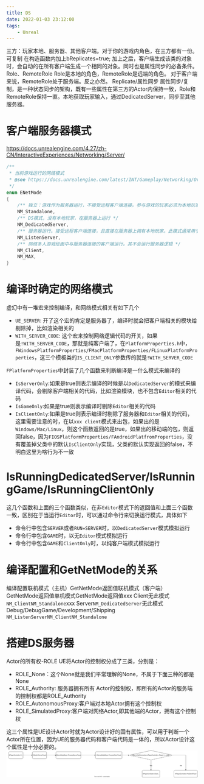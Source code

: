 ```yaml
---
title: DS
date: 2022-01-03 23:12:00
tags:
    - Unreal
---
```

三方：玩家本地、服务器、其他客户端。对于你的游戏内角色，在三方都有一份。
可复制
在构造函数内加上bReplicates=true;
加上之后，客户端生成该类的对象时，会自动的在所有客户端生成一个相同的对象。同时也是属性同步的必备条件。
Role、RemoteRole
Role是本地的角色，RemoteRole是远端的角色。
对于客户端来说，RemoteRole处于服务端。反之亦然。
Replicate/属性同步
属性同步/复制，是一种状态同步的架构，既有一些属性在第三方的Actor内保持一致，Role和RemoteRole保持一直。本地获取玩家输入，通过DedicatedServer，同步至其他服务器。
# 客户端服务器模式

https://docs.unrealengine.com/4.27/zh-CN/InteractiveExperiences/Networking/Server/

```C++
/**
 * 当前游戏运行的网络模式
 * @see https://docs.unrealengine.com/latest/INT/Gameplay/Networking/Overview/
 */
enum ENetMode
{
    /** 独立：游戏作为服务器运行，不接受远程客户端连接。参与游戏的玩家必须为本地玩家。此模式用于单人游戏和本地多人游戏。其将运行本地玩家使用的服务器逻辑和客户端逻辑。多个手柄 */
    NM_Standalone,
    /** DS模式，没有本地玩家，在服务器上运行 */
    NM_DedicatedServer,
    /** 服务器运行。接受远程客户端连接，且直接在服务器上拥有本地玩家。此模式通常用于临时合作和竞技多人游戏，局域网游戏，红警，War3那种 */
    NM_ListenServer,
    /** 网络多人游戏绘画中与服务器连接的客户端运行。其不会运行服务器逻辑 */
    NM_Client,
    NM_MAX,
}
```
# 编译时确定的网络模式
虚幻中有一堆宏来控制编译，和网络模式相关有如下几个
- `UE_SERVER`: 开了这个宏的肯定是服务器了，编译时就会把客户端相关的模块给剔除掉，比如渲染相关的
- `WITH_SERVER_CODE`: 这个宏来控制网络逻辑代码的开关，如果是`!WITH_SERVER_CODE`，那就是纯客户端了，在`PlatformProperties.h`中，`FWindowsPlatformProperties/FMacPlatformProperties/FLinuxPlatformProperties`，这三个模板类的`IS_CLIENT_ONLY`参数传的就是`!WITH_SERVER_CODE`

`FPlatformProperties`中封装了几个函数来判断编译是一什么模式来编译的
- `IsServerOnly`:如果是true则表示编译的时候是以`DedicatedServer`的模式来编译代码，会剔除客户端相关的代码，比如渲染模块，也不包含`Editor`相关的代码
- `IsGameOnly`:如果是true则表示编译时剔除`Editor`相关的代码
- `IsClientOnly`:如果是true则表示编译时剔除了服务器和`Editor`相关的代码，这里需要注意的时，在以`xxx client`模式来出包，如果出的是`Windows/Mac/Linux`，则这个函数返回的是true，如果出的移动端的包，则返回false，因为`FIOSPlatformProperties/FAndroidPlatfromProperties`，没有覆盖掉父类中的默认`IsClientOnly`实现，父类的默认实现返回的false，不明白这里为啥行为不一致

# IsRunningDedicatedServer/IsRunningGame/IsRunningClientOnly
这几个函数和上面的三个函数类似，在非`Editor`模式下的返回值和上面三个函数一致，区别在于当运行`Editor`时，可以通过命令行来切换运行模式，具体如下
- 命令行中包含`SERVER`或者`RUN=SERVER`时，以`DedicatedServer`模式模拟运行
- 命令行中包含`GAME`时，以无`Editor`模式模拟运行
- 命令行中包含`GAME`和`ClientOnly`时，以纯客户端模式模拟运行

# 编译配置和GetNetMode的关系
编译配置联机模式（主机）GetNetMode返回值联机模式（客户端）GetNetMode返回值单机模式GetNetMode返回值xxx Client无此模式`NM_ClientNM_Standalone`xxx
Server`NM_DedicatedServer`无此模式
Debug/DebugGame/Development/Shipping `NM_ListenServerNM_ClientNM_Standalone`
# 搭建DS服务器

Actor的所有权-ROLE
UE将Actor的控制权分成了三类，分别是：
- ROLE_None：这个None就是我们平常理解的None，不属于下面三种的都是None
- ROLE_Authority: 服务器拥有所有 Actor的控制权，即所有的Actor的服务端的控制权都是ROLE_Authority
- ROLE_AutonomousProxy:客户端对本地Actor拥有这个控制权
- ROLE_SimulatedProxy:客户端对网络Actor,即其他端的Actor，拥有这个控制权

这三个属性是UE设计Actor时就为Actor设计好的固有属性，可以用于判断一个Actor所在位置，因为UE的服务器代码和客户端代码是一体的，所以Actor设计这个属性是十分必要的。
![](SwitchLevel.svg)